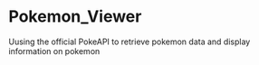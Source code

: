 # Pokemon_Viewer
Uusing the official PokeAPI to retrieve pokemon data and display information on pokemon
